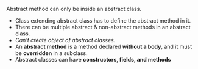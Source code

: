 Abstract method can only be inside an abstract class.
- Class extending abstract class has to define the abstract method in it.
- There can be multiple abstract & non-abstract methods in an abstract class.
- *Can't create object of abstract classes.*
- An **abstract method** is a method declared **without a body**, and it must be **overridden** in a subclass.
- Abstract classes can have **constructors, fields, and methods**